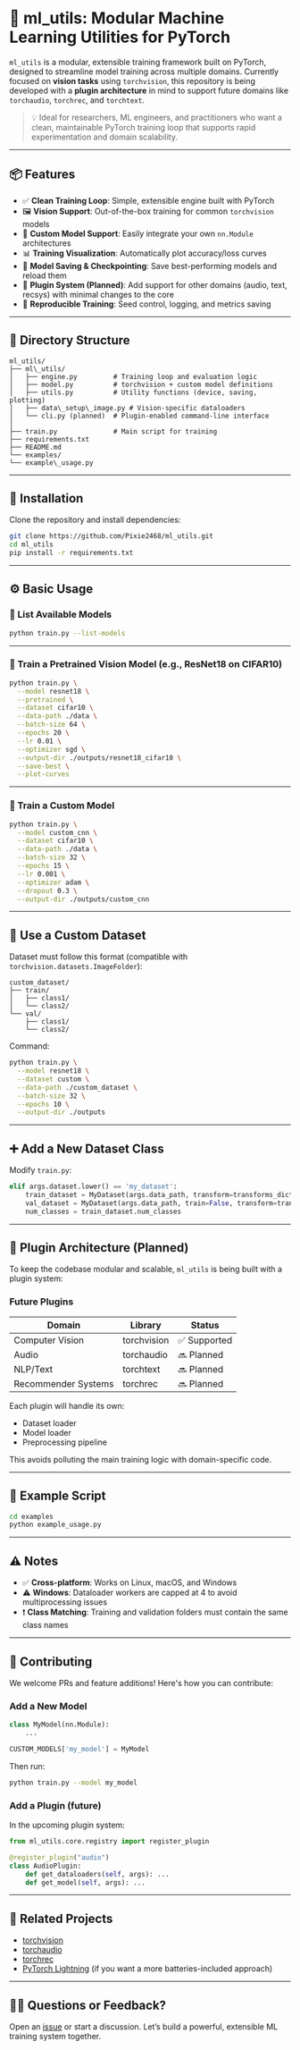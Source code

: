 # 🧠 ml_utils: Modular Machine Learning Utilities for PyTorch

`ml_utils` is a modular, extensible training framework built on PyTorch, designed to streamline model training across multiple domains. Currently focused on **vision tasks** using `torchvision`, this repository is being developed with a **plugin architecture** in mind to support future domains like `torchaudio`, `torchrec`, and `torchtext`.

> 💡 Ideal for researchers, ML engineers, and practitioners who want a clean, maintainable PyTorch training loop that supports rapid experimentation and domain scalability.

---

## 📦 Features

- ✅ **Clean Training Loop**: Simple, extensible engine built with PyTorch
- 🖼️ **Vision Support**: Out-of-the-box training for common `torchvision` models
- 🧠 **Custom Model Support**: Easily integrate your own `nn.Module` architectures
- 📊 **Training Visualization**: Automatically plot accuracy/loss curves
- 💾 **Model Saving & Checkpointing**: Save best-performing models and reload them
- 🔌 **Plugin System (Planned)**: Add support for other domains (audio, text, recsys) with minimal changes to the core
- 🧪 **Reproducible Training**: Seed control, logging, and metrics saving

---

## 📁 Directory Structure

```
ml_utils/
├── ml\_utils/
│   ├── engine.py         # Training loop and evaluation logic
│   ├── model.py          # torchvision + custom model definitions
│   ├── utils.py          # Utility functions (device, saving, plotting)
│   ├── data\_setup\_image.py # Vision-specific dataloaders
│   └── cli.py (planned)  # Plugin-enabled command-line interface
│
├── train.py              # Main script for training
├── requirements.txt
├── README.md
└── examples/
└── example\_usage.py
```

---

## 🚀 Installation

Clone the repository and install dependencies:

```bash
git clone https://github.com/Pixie2468/ml_utils.git
cd ml_utils
pip install -r requirements.txt
```

---

## ⚙️ Basic Usage

### 🧾 List Available Models

```bash
python train.py --list-models
```

---

### 🏁 Train a Pretrained Vision Model (e.g., ResNet18 on CIFAR10)

```bash
python train.py \
  --model resnet18 \
  --pretrained \
  --dataset cifar10 \
  --data-path ./data \
  --batch-size 64 \
  --epochs 20 \
  --lr 0.01 \
  --optimizer sgd \
  --output-dir ./outputs/resnet18_cifar10 \
  --save-best \
  --plot-curves
```

---

### 🧱 Train a Custom Model

```bash
python train.py \
  --model custom_cnn \
  --dataset cifar10 \
  --data-path ./data \
  --batch-size 32 \
  --epochs 15 \
  --lr 0.001 \
  --optimizer adam \
  --dropout 0.3 \
  --output-dir ./outputs/custom_cnn
```

---

## 📂 Use a Custom Dataset

Dataset must follow this format (compatible with `torchvision.datasets.ImageFolder`):

```
custom_dataset/
├── train/
│   ├── class1/
│   └── class2/
└── val/
    ├── class1/
    └── class2/
```

Command:

```bash
python train.py \
  --model resnet18 \
  --dataset custom \
  --data-path ./custom_dataset \
  --batch-size 32 \
  --epochs 10 \
  --output-dir ./outputs
```

---

## ➕ Add a New Dataset Class

Modify `train.py`:

```python
elif args.dataset.lower() == 'my_dataset':
    train_dataset = MyDataset(args.data_path, transform=transforms_dict['train'])
    val_dataset = MyDataset(args.data_path, train=False, transform=transforms_dict['val'])
    num_classes = train_dataset.num_classes
```

---

## 🔌 Plugin Architecture (Planned)

To keep the codebase modular and scalable, `ml_utils` is being built with a plugin system:

### Future Plugins

| Domain              | Library     | Status      |
| ------------------- | ----------- | ----------- |
| Computer Vision     | torchvision | ✅ Supported |
| Audio               | torchaudio  | 🔜 Planned   |
| NLP/Text            | torchtext   | 🔜 Planned   |
| Recommender Systems | torchrec    | 🔜 Planned   |

Each plugin will handle its own:

* Dataset loader
* Model loader
* Preprocessing pipeline

This avoids polluting the main training logic with domain-specific code.

---

## 🧪 Example Script

```bash
cd examples
python example_usage.py
```

---

## ⚠️ Notes

* ✅ **Cross-platform**: Works on Linux, macOS, and Windows
* ⚠️ **Windows**: Dataloader workers are capped at 4 to avoid multiprocessing issues
* ❗ **Class Matching**: Training and validation folders must contain the same class names

---

## 🧠 Contributing

We welcome PRs and feature additions! Here's how you can contribute:

### Add a New Model

```python
class MyModel(nn.Module):
    ...

CUSTOM_MODELS['my_model'] = MyModel
```

Then run:

```bash
python train.py --model my_model
```

### Add a Plugin (future)

In the upcoming plugin system:

```python
from ml_utils.core.registry import register_plugin

@register_plugin("audio")
class AudioPlugin:
    def get_dataloaders(self, args): ...
    def get_model(self, args): ...
```

---

## 🔗 Related Projects

* [torchvision](https://pytorch.org/vision/stable/index.html)
* [torchaudio](https://pytorch.org/audio/stable/index.html)
* [torchrec](https://pytorch.org/torchrec/)
* [PyTorch Lightning](https://www.pytorchlightning.ai/) (if you want a more batteries-included approach)

---

## 🙋‍♀️ Questions or Feedback?

Open an [issue](https://github.com/Pixie2468/ml_utils/issues) or start a discussion. Let’s build a powerful, extensible ML training system together.
